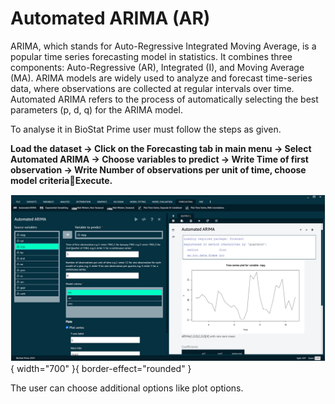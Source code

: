 # Automated ARIMA (AR)

ARIMA, which stands for Auto-Regressive Integrated Moving Average, is a popular time series forecasting model in statistics. It combines three components: Auto-Regressive (AR), Integrated (I), and Moving Average (MA). ARIMA models are widely used to analyze and forecast time-series data, where observations are collected at regular intervals over time. Automated ARIMA refers to the process of automatically selecting the best parameters (p, d, q) for the ARIMA model.

To analyse it in BioStat Prime user must follow the steps as given.

__Load the dataset -> Click on the Forecasting tab in main menu -> Select Automated ARIMA -> Choose variables to predict -> Write Time of first observation -> Write Number of observations per unit of time, choose model criteriaExecute.__

![alt text](screenshots/image231.png){ width="700" }{ border-effect="rounded" }

The user can choose additional options like plot options.
